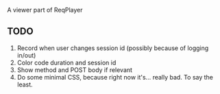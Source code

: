 A viewer part of ReqPlayer


## TODO

1. Record when user changes session id (possibly because of logging in/out)
2. Color code duration and session id
3. Show method and POST body if relevant
4. Do some minimal CSS, because right now it's... really bad. To say the least.
